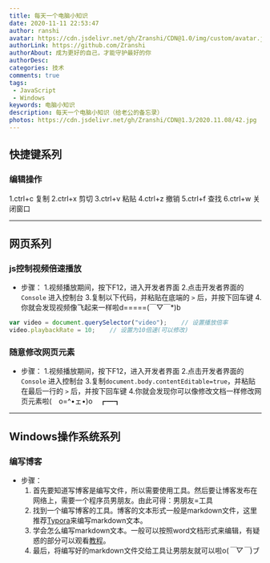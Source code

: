 ```yaml
---
title: 每天一个电脑小知识
date: 2020-11-11 22:53:47
author: ranshi
avatar: https://cdn.jsdelivr.net/gh/Zranshi/CDN@1.0/img/custom/avatar.jpg
authorLink: https://github.com/Zranshi
authorAbout: 成为更好的自己，才能守护最好的你
authorDesc: 
categories: 技术
comments: true
tags: 
 - JavaScript
 - Windows
keywords: 电脑小知识
description: 每天一个电脑小知识（给老公的备忘录）
photos: https://cdn.jsdelivr.net/gh/Zranshi/CDN@1.3/2020.11.08/42.jpg 
---
```




## 快捷键系列

### 编辑操作

1.ctrl+c 复制
2.ctrl+x 剪切
3.ctrl+v 粘贴
4.ctrl+z 撤销
5.ctrl+f 查找
6.ctrl+w 关闭窗口

---

## 网页系列

### js控制视频倍速播放

* 步骤：
    1.视频播放期间，按下F12，进入开发者界面
    2.点击开发者界面的 `Console` 进入控制台
    3.复制以下代码，并粘贴在底端的 `>` 后，并按下回车键
    4.你就会发现视频像飞起来一样啦d=====(￣▽￣*)b

```JavaScript
var video = document.querySelector("video");    // 设置播放倍率
video.playbackRate = 10;    // 设置为10倍速(可以修改)
```

### 随意修改网页元素

* 步骤：
    1.视频播放期间，按下F12，进入开发者界面
    2.点击开发者界面的 `Console` 进入控制台
    3.复制`document.body.contentEditable=true`，并粘贴在最后一行的 `>` 后，并按下回车键
    4.你就会发现你可以像修改文档一样修改网页元素啦(　o=^•ェ•)o　┏━┓

---

## Windows操作系统系列

### 编写博客

* 步骤：
    1. 首先要知道写博客是编写文件，所以需要使用工具。然后要让博客发布在网络上，需要一个程序员男朋友。由此可得：男朋友=工具
    2. 找到一个编写博客的工具。博客的文本形式一般是markdown文件，这里推荐[Typora](https://typora.io/)来编写markdown文本。
    3. 学会怎么编写markdown文本。一般可以按照word文档形式来编辑，有疑惑的部分可以观看[教程](https://zranshi.github.io/2020/11/08/markdown%E6%95%99%E7%A8%8B/)。
    4. 最后，将编写好的markdown文件交给工具让男朋友就可以啦o(*￣▽￣*)ブ

